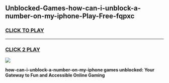 
## Unblocked-Games-how-can-i-unblock-a-number-on-my-iphone-Play-Free-fqpxc
<h3>
<a href="https://premium76.site?title=how-can-i-unblock-a-number-on-my-iphone&ref=23A">CLICK TO PLAY</a></h3>
<hr>

<h3>
<a href="https://premium76.site?title=how-can-i-unblock-a-number-on-my-iphone&ref=23A">CLICK 2 PLAY</a>
  
</h3>

<a href="https://premium76.site?title=how-can-i-unblock-a-number-on-my-iphone&ref=23A"><img src="https://clearcache.store/games.png"></a>


**how-can-i-unblock-a-number-on-my-iphone games unblocked: Your Gateway to Fun and Accessible Online Gaming**
